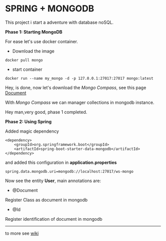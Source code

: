 # SPRING + MONGODB

This project i start a adventure with database noSQL.

**Phase 1: Starting MongoDB**

For ease let's use docker container.

-	Download the image

```
docker pull mongo

```

-	start container 

```
docker run --name my_mongo -d -p 127.0.0.1:27017:27017 mongo:latest

```

Hey, is done, now let's download the *Mongo Compass*, see this page [Document](https://docs.mongodb.com/compass/master/install/#install-on-ubuntu)

With *Mongo Compass* we can manager collections in mongodb instance.

Hey man,very good, phase 1 completed.


**Phase 2: Using Spring**

Added magic dependency


```
<dependency>
	<groupId>org.springframework.boot</groupId>
	<artifactId>spring-boot-starter-data-mongodb</artifactId>
</dependency>

```

and added this configuration in **application.properties**

```
spring.data.mongodb.uri=mongodb://localhost:27017/ws-mongo
```

Now see the entity **User**, main annotations are:

-	@Document

Register Class as document in mongodb

-	@Id

Register identification of document in mongodb

---

to more see [wiki](https://github.com/cassunde/spring-mongodb/wiki)
